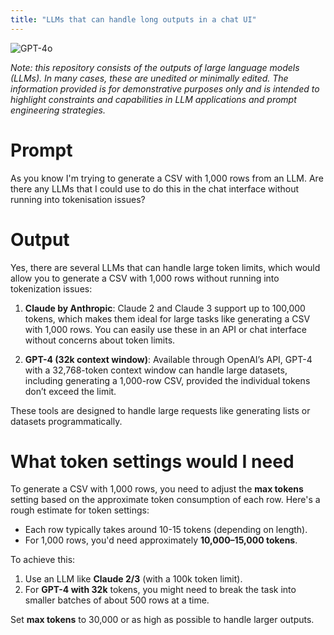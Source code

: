 ```yaml
---
title: "LLMs that can handle long outputs in a chat UI"
---
```

![GPT-4o](https://img.shields.io/badge/GPT--4o-3333FF?style=for-the-badge&logo=openai&logoColor=white)



*Note: this repository consists of the outputs of large language models (LLMs). In many cases, these are unedited or minimally edited. The information provided is for demonstrative purposes only and is intended to highlight constraints and capabilities in LLM applications and prompt engineering strategies.*


# Prompt

As you know I'm trying to generate a CSV with 1,000 rows from an LLM. Are there any LLMs that I could use to do this in the chat interface without running into tokenisation issues?

# Output

Yes, there are several LLMs that can handle large token limits, which would allow you to generate a CSV with 1,000 rows without running into tokenization issues:

1. **Claude by Anthropic**: Claude 2 and Claude 3 support up to 100,000 tokens, which makes them ideal for large tasks like generating a CSV with 1,000 rows. You can easily use these in an API or chat interface without concerns about token limits.

2. **GPT-4 (32k context window)**: Available through OpenAI’s API, GPT-4 with a 32,768-token context window can handle large datasets, including generating a 1,000-row CSV, provided the individual tokens don’t exceed the limit.

These tools are designed to handle large requests like generating lists or datasets programmatically.

# What token settings would I need

To generate a CSV with 1,000 rows, you need to adjust the **max tokens** setting based on the approximate token consumption of each row. Here's a rough estimate for token settings:

- Each row typically takes around 10-15 tokens (depending on length).
- For 1,000 rows, you'd need approximately **10,000–15,000 tokens**.

To achieve this:
1. Use an LLM like **Claude 2/3** (with a 100k token limit).
2. For **GPT-4 with 32k** tokens, you might need to break the task into smaller batches of about 500 rows at a time. 

Set **max tokens** to 30,000 or as high as possible to handle larger outputs.